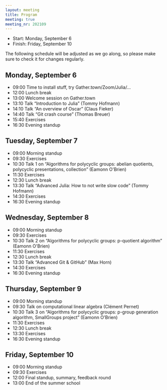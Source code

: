 ```yaml
---
layout: meeting
title: Program
meeting: true
meeting_nr: 202109
---
```


* Start: Monday, September 6
* Finish: Friday, September 10

The following schedule will be adjusted as we go along, so please make sure to check it for
changes regularly.


## Monday, September 6
  - 09:00 Time to install stuff, try Gather.town/Zoom/Julia/...
  - 12:00 Lunch break
  - 13:00 Welcome session on Gather.town
  - 13:10 Talk “Introduction to Julia” (Tommy Hofmann)
  - 14:10 Talk “An overview of Oscar” (Claus Fieker)
  - 14:40 Talk “Git crash course” (Thomas Breuer)
  - 15:40 Exercises
  - 16:30 Evening standup

## Tuesday, September 7
  - 09:00 Morning standup
  - 09:30 Exercises
  - 10:30 Talk 1 on “Algorithms for polycyclic groups: abelian quotients, polycyclic presentations, collection” (Eamonn O'Brien)
  - 11:30 Exercises
  - 12:30 Lunch break
  - 13:30 Talk “Advanced Julia: How to not write slow code” (Tommy Hofmann)
  - 14:30 Exercises
  - 16:30 Evening standup

## Wednesday, September 8
  - 09:00 Morning standup
  - 09:30 Exercises
  - 10:30 Talk 2 on “Algorithms for polycyclic groups: p-quotient algorithm” (Eamonn O'Brien)
  - 11:30 Exercises
  - 12:30 Lunch break
  - 13:30 Talk “Advanced Git & GitHub” (Max Horn)
  - 14:30 Exercises
  - 16:30 Evening standup

## Thursday, September 9
  - 09:00 Morning standup
  - 09:30 Talk on computational linear algebra (Clément Pernet) 
  - 10:30 Talk 3 on “Algorithms for polycyclic groups: p-group generation algorithm, SmallGroups project” (Eamonn O'Brien)
  - 11:30 Exercises
  - 12:30 Lunch break
  - 13:30 Exercises
  - 16:30 Evening standup

## Friday, September 10
  - 09:00 Morning standup
  - 09:30 Exercises
  - 12:00 Final standup, summary, feedback round
  - 13:00 End of the summer school
